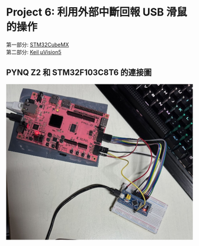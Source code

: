# Project 6: 利用外部中斷回報 USB 滑鼠的操作  
  
第一部分: [STM32CubeMX](https://github.com/Weng20011103/GS4538_Group_Project/tree/main/STM32/Project/Project_6_EXTI_USB_Mouse_3/STM32CubeMX#project-6-%E5%88%A9%E7%94%A8%E5%A4%96%E9%83%A8%E4%B8%AD%E6%96%B7%E5%9B%9E%E5%A0%B1-usb-%E6%BB%91%E9%BC%A0%E7%9A%84%E6%93%8D%E4%BD%9C)  
第二部分: [Keil µVision5](https://github.com/Weng20011103/GS4538_Group_Project/tree/main/STM32/Project/Project_6_EXTI_USB_Mouse_3/Keil%20uVision5#project-6-%E5%88%A9%E7%94%A8%E5%A4%96%E9%83%A8%E4%B8%AD%E6%96%B7%E5%9B%9E%E5%A0%B1-usb-%E6%BB%91%E9%BC%A0%E7%9A%84%E6%93%8D%E4%BD%9C)  
  
## PYNQ Z2 和 STM32F103C8T6 的連接圖  
![連接圖.png](連接圖.png "連接圖.png")